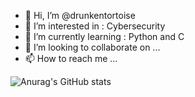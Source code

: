 - 👋 Hi, I’m @drunkentortoise
- 👀 I’m interested in : Cybersecurity 
- 🌱 I’m currently learning : Python and C
- 💞️ I’m looking to collaborate on ...
- 📫 How to reach me ...

![Anurag's GitHub stats](https://github-readme-stats.vercel.app/api?username=drunkentortoise&show_icons=true&theme=radical&count_private=true)
<!---
drunkentortoise/drunkentortoise is a ✨ special ✨ repository because its `README.md` (this file) appears on your GitHub profile.
You can click the Preview link to take a look at your changes.
--->
